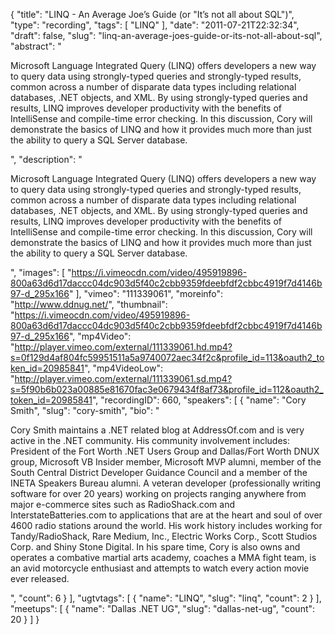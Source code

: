 {
  "title": "LINQ - An Average Joe’s Guide (or \"It’s not all about SQL\")",
  "type": "recording",
  "tags": [
    "LINQ"
  ],
  "date": "2011-07-21T22:32:34",
  "draft": false,
  "slug": "linq-an-average-joes-guide-or-its-not-all-about-sql",
  "abstract": "<p>Microsoft Language Integrated Query (LINQ) offers developers a new way to query data using strongly-typed queries and strongly-typed results, common across a number of disparate data types including relational databases, .NET objects, and XML. By using strongly-typed queries and results, LINQ improves developer productivity with the benefits of IntelliSense and compile-time error checking. In this discussion, Cory will demonstrate the basics of LINQ and how it provides much more than just the ability to query a SQL Server database.</p>",
  "description": "<p>Microsoft Language Integrated Query (LINQ) offers developers a new way to query data using strongly-typed queries and strongly-typed results, common across a number of disparate data types including relational databases, .NET objects, and XML. By using strongly-typed queries and results, LINQ improves developer productivity with the benefits of IntelliSense and compile-time error checking. In this discussion, Cory will demonstrate the basics of LINQ and how it provides much more than just the ability to query a SQL Server database.</p>",
  "images": [
    "https://i.vimeocdn.com/video/495919896-800a63d6d17daccc04dc903d5f40c2cbb9359fdeebfdf2cbbc4919f7d4146b97-d_295x166"
  ],
  "vimeo": "111339061",
  "moreinfo": "http://www.ddnug.net/",
  "thumbnail": "https://i.vimeocdn.com/video/495919896-800a63d6d17daccc04dc903d5f40c2cbb9359fdeebfdf2cbbc4919f7d4146b97-d_295x166",
  "mp4Video": "http://player.vimeo.com/external/111339061.hd.mp4?s=0f129d4af804fc59951511a5a9740072aec34f2c&profile_id=113&oauth2_token_id=20985841",
  "mp4VideoLow": "http://player.vimeo.com/external/111339061.sd.mp4?s=5f90b6b023a00885e81670fac3e0679434f8af73&profile_id=112&oauth2_token_id=20985841",
  "recordingID": 660,
  "speakers": [
    {
      "name": "Cory Smith",
      "slug": "cory-smith",
      "bio": "<p>Cory Smith maintains a .NET related blog at AddressOf.com and is very active in the .NET community. His community involvement includes: President of the Fort Worth .NET Users Group and Dallas/Fort Worth DNUX group, Microsoft VB Insider member, Microsoft MVP alumni, member of the South Central District Developer Guidance Council and a member of the INETA Speakers Bureau alumni. A veteran developer (professionally writing software for over 20 years) working on projects ranging anywhere from major e-commerce sites such as RadioShack.com and InterstateBatteries.com to applications that are at the heart and soul of over 4600 radio stations around the world.  His work history includes working for Tandy/RadioShack, Rare Medium, Inc., Electric Works Corp., Scott Studios Corp. and Shiny Stone Digital. In his spare time, Cory is also owns and operates a combative martial arts academy, coaches a MMA fight team, is an avid motorcycle enthusiast and attempts to watch every action movie ever released.</p>",
      "count": 6
    }
  ],
  "ugtvtags": [
    {
      "name": "LINQ",
      "slug": "linq",
      "count": 2
    }
  ],
  "meetups": [
    {
      "name": "Dallas .NET UG",
      "slug": "dallas-net-ug",
      "count": 20
    }
  ]
}